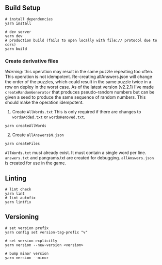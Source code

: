 ## Build Setup

```shell
# install dependencies
yarn install

# dev server
yarn dev
# production build (fails to open locally with file:// protocol due to cors)
yarn build
```

### Create derivative files

_Warning_: this operation may result in the same puzzle repeating too often.
This operation is not idempotent. Re-creating allAnswers.json will change the order of the puzzles, which could result in the same puzzle twice in a row on deploy in the worst case. As of the latest version (v2.2.1) I've made `createRandomGenerator` that produces pseudo-random numbers but can be given a seed to produce the same sequence of random numbers. This should make the operation idempotent.

1. Create `AllWords.txt`
  This is only required if there are changes to `wordsAdded.txt` or `wordsRemoved.txt`.
  ```shell
  yarn createAllWords
  ```
2. Create `allAnswers$N.json`
  ```shell
  yarn createFiles
  ```
  `AllWords.txt` must already exist. It must contain a single word per line.
  `answers.txt` and pangrams.txt are created for debugging.
  `allAnswers.json` is created for use in the game.



## Linting

```
# lint check
yarn lint
# lint autofix
yarn lintfix
```

## Versioning

```shell
# set version prefix
yarn config set version-tag-prefix "v"

# set version explicitly
yarn version --new-version <version>

# bump minor version
yarn version --minor
```
